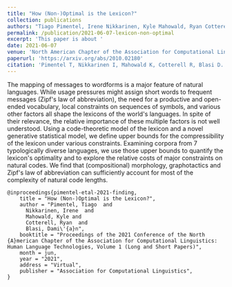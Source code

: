 ```yaml
---
title: "How (Non-)Optimal is the Lexicon?"
collection: publications
authors: "Tiago Pimentel, Irene Nikkarinen, Kyle Mahowald, Ryan Cotterell, Damián Blasi"
permalink: /publication/2021-06-07-lexicon-non-optimal
excerpt: 'This paper is about '
date: 2021-06-07
venue: 'North American Chapter of the Association for Computational Linguistics'
paperurl: 'https://arxiv.org/abs/2010.02180'
citation: 'Pimentel T, Nikkarinen I, Mahowald K, Cotterell R, Blasi D. How (Non-)Optimal is the Lexicon?. In: Proceedings of the 2021 Conference of the North {A}merican Chapter of the Association for Computational Linguistics: Human Language Technologies, Volume 1 (Long and Short Papers), 2021 June.'
---
```


The mapping of messages to wordforms is a major feature of natural languages. While usage pressures might assign short words to frequent messages (Zipf's law of abbreviation), the need for a productive and open-ended vocabulary, local constraints on sequences of symbols, and various other factors all shape the lexicons of the world's languages.
In spite of their relevance, the relative importance of these multiple factors is not well understood. Using a code-theoretic model of the lexicon and a novel generative statistical model, we define upper bounds for the compressibility of the lexicon under various constraints. Examining corpora from 7 typologically diverse languages, we use those upper bounds to quantify the lexicon's optimality and to explore the relative costs of major constraints on natural codes. We find that (compositional) morphology, graphotactics and Zipf's law of abbreviation can sufficiently account for most of the complexity of natural code lengths.


```
@inproceedings{pimentel-etal-2021-finding,
    title = "How (Non-)Optimal is the Lexicon?",
    author = "Pimentel, Tiago  and
      Nikkarinen, Irene  and
      Mahowald, Kyle and
      Cotterell, Ryan  and
      Blasi, Dami\'{a}n",
    booktitle = "Proceedings of the 2021 Conference of the North {A}merican Chapter of the Association for Computational Linguistics: Human Language Technologies, Volume 1 (Long and Short Papers)",
    month = jun,
    year = "2021",
    address = "Virtual",
    publisher = "Association for Computational Linguistics",
}
```